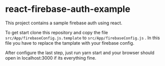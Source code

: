 # react-firebase-auth-example

This project contains a sample firebase auth using react.

To get start clone this repository and copy the file ```src/App/firebaseConfig.js.template``` to ```src/App/firebaseConfig.js``` . In this file you have to replace the tamplate with your firebase config.

After configure the last step, just run yarn start and your browser should open in localhost:3000 if its everything fine.
